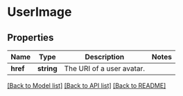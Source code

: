 # UserImage

## Properties
Name | Type | Description | Notes
------------ | ------------- | ------------- | -------------
**href** | **string** | The URI of a user avatar. | 

[[Back to Model list]](../README.md#documentation-for-models) [[Back to API list]](../README.md#documentation-for-api-endpoints) [[Back to README]](../README.md)


